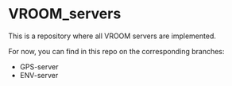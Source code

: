 # VROOM_servers
This is a repository where all VROOM servers are implemented.

For now, you can find in this repo on the corresponding branches:
- GPS-server
- ENV-server
